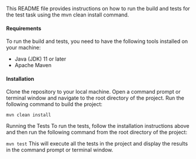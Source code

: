 This README file provides instructions on how to run the build and tests for the test task using the mvn clean install command.

#### Requirements

To run the build and tests, you need to have the following tools installed on your machine:

* Java (JDK) 11 or later
* Apache Maven

#### Installation

Clone the repository to your local machine.
Open a command prompt or terminal window and navigate to the root directory of the project.
Run the following command to build the project:

`mvn clean install`

Running the Tests
To run the tests, follow the installation instructions above and then run the following command from the root directory of the project:

`mvn test`
This will execute all the tests in the project and display the results in the command prompt or terminal window.